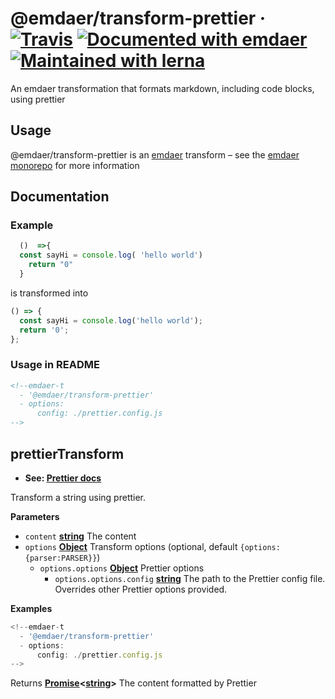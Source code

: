 <!--
  This file was generated by emdaer

  Its template can be found at .emdaer/README.emdaer.md
-->

<h1 id="-emdaer-transform-prettier-travis-documented-with-emdaer-maintained-with-lerna">@emdaer/transform-prettier · <a href="https://travis-ci.org/emdaer/emdaer/"><img src="https://img.shields.io/travis/emdaer/emdaer.svg?style=flat-square" alt="Travis"></a> <a href="https://github.com/emdaer/emdaer"><img src="https://img.shields.io/badge/📓-documented%20with%20emdaer-F06632.svg?style=flat-square" alt="Documented with emdaer"></a> <a href="https://lernajs.io/"><img src="https://img.shields.io/badge/🐉-maintained%20with%20lerna-cc00ff.svg?style=flat-square" alt="Maintained with lerna"></a></h1>
<p>An emdaer transformation that formats markdown, including code blocks, using prettier</p>
<h2 id="usage">Usage</h2>
<p>@emdaer/transform-prettier is an <a href="https://github.com/emdaer/emdaer/">emdaer</a> transform – see the <a href="https://github.com/emdaer/emdaer/">emdaer monorepo</a> for more information</p>
<h2 id="documentation">Documentation</h2>
<h3 id="example">Example</h3>
<!--prettier-ignore-start-->

```js
  ()  =>{
  const sayHi = console.log( 'hello world')
    return "0"
  }
```
<!--prettier-ignore-end-->
<p>is transformed into</p>

```js
() => {
  const sayHi = console.log('hello world');
  return '0';
};
```
<h3 id="usage-in-readme">Usage in README</h3>

```md
<!--emdaer-t
  - '@emdaer/transform-prettier'
  - options:
      config: ./prettier.config.js
-->
```
<!-- Generated by documentation.js. Update this documentation by updating the source code. -->
<h2 id="prettiertransform">prettierTransform</h2>
<ul>
<li><strong>See: <a href="https://github.com/prettier/prettier#options">Prettier docs</a></strong></li>
</ul>
<p>Transform a string using prettier.</p>
<p><strong>Parameters</strong></p>
<ul>
<li><code>content</code> <strong><a href="https://developer.mozilla.org/en-US/docs/Web/JavaScript/Reference/Global_Objects/String">string</a></strong> The content</li>
<li><code>options</code> <strong><a href="https://developer.mozilla.org/en-US/docs/Web/JavaScript/Reference/Global_Objects/Object">Object</a></strong> Transform options (optional, default <code>{options:{parser:PARSER}}</code>)<ul>
<li><code>options.options</code> <strong><a href="https://developer.mozilla.org/en-US/docs/Web/JavaScript/Reference/Global_Objects/Object">Object</a></strong> Prettier options<ul>
<li><code>options.options.config</code> <strong><a href="https://developer.mozilla.org/en-US/docs/Web/JavaScript/Reference/Global_Objects/String">string</a></strong> The path to the Prettier config file. Overrides other Prettier options provided.</li>
</ul>
</li>
</ul>
</li>
</ul>
<p><strong>Examples</strong></p>

```javascript
<!--emdaer-t
  - '@emdaer/transform-prettier'
  - options:
      config: ./prettier.config.js
-->
```
<p>Returns <strong><a href="https://developer.mozilla.org/en-US/docs/Web/JavaScript/Reference/Global_Objects/Promise">Promise</a>&lt;<a href="https://developer.mozilla.org/en-US/docs/Web/JavaScript/Reference/Global_Objects/String">string</a>&gt;</strong> The content formatted by Prettier</p>
